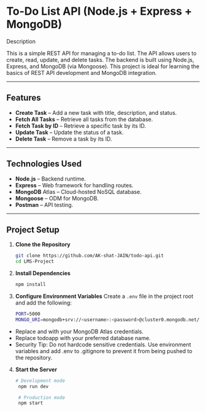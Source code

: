 # To-Do List API (Node.js + Express + MongoDB)

Description

This is a simple REST API for managing a to-do list. The API allows users to create, read, update, and delete tasks. The backend is built using Node.js, Express, and MongoDB (via Mongoose). This project is ideal for learning the basics of REST API development and MongoDB integration.

---

## Features

- **Create Task** – Add a new task with title, description, and status.
- **Fetch All Tasks** – Retrieve all tasks from the database.
- **Fetch Task by ID** – Retrieve a specific task by its ID.
- **Update Task** – Update the status of a task.
- **Delete Task** – Remove a task by its ID.

---

## Technologies Used

- **Node.js** – Backend runtime.
- **Express** – Web framework for handling routes.
- **MongoDB** Atlas – Cloud-hosted NoSQL database.
- **Mongoose** – ODM for MongoDB.
- **Postman** – API testing.

---

## Project Setup

1. **Clone the Repository**
   
   ```bash
   git clone https://github.com/AK-shat-JAIN/todo-api.git
   cd LMS-Project

2. **Install Dependencies**

   ```bash
   npm install

3. **Configure Environment Variables**
Create a `.env` file in the project root and add the following:

    ```bash
    PORT=5000
    MONGO_URI=mongodb+srv://<username>:<password>@cluster0.mongodb.net/todoapp?retryWrites=true&w=majority

- Replace <username> and <password> with your MongoDB Atlas credentials.
- Replace todoapp with your preferred database name.
- Security Tip: Do not hardcode sensitive credentials. Use environment variables and add .env to .gitignore to prevent it from being pushed to the repository.

4. **Start the Server**

   ```bash
   # Development mode
    npm run dev

    # Production mode
    npm start
